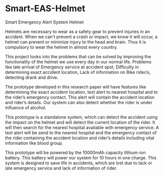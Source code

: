 # Smart-EAS-Helmet
Smart Emergency Alert System Helmet

Helmets are necessary to wear as a safety gear to prevent injuries in an accident. When we can't prevent a crash or impact, we know it will occur, a helmet can prevent or minimize injury to the head and brain. Thus it is compulsory to wear the helmet in almost every country. 

This project looks into the problems that can be solved by improving the functionality of the helmet we use every day in our normal life. Problems like late arrival of Emergency service at accident spot, Difficulty in determining exact accident location, Lack of information on Bike rider/s, detecting drank and drive. 

The prototype developed in this research paper will have features like determining the exact accident location, text alert to nearest hospital and to the rider’s emergency contact. This alert will contain the accident location and rider’s details. Our system can also detect whether the rider is under influence of alcohol. 

This prototype is a standalone system, which can detect the accident using the impact on the helmet and will detect the current location of the rider. It will then search for the nearest hospital available with emergency service. A text alert will be send to the nearest hospital and the emergency contact of the rider containing the accident location and rider’s details including vital information like blood group. 

This prototype will be powered by the 10000mAh capacity lithium-ion battery. This battery will power our system for 10 hours in one charge. This system is designed to save life in accidents, which are lost due to lack or late emergency service and lack of information of rider.
